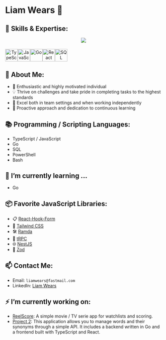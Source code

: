 # Liam Wears 👋

## 💪 Skills & Expertise:
<div align="center">
  <img src="https://github-readme-stats.vercel.app/api/top-langs/?username=lwears&langs_count=6&hide=html,jupyter-notebook,css&hide_progress=true&theme=transparent&hide_border=true" />
</div>
<div style="display: flex; margin-top: 20px; margin-bottom: 30px;" align="center">
  <img src="https://upload.wikimedia.org/wikipedia/commons/thumb/4/4c/Typescript_logo_2020.svg/64px-Typescript_logo_2020.svg.png" alt="TypeScript" style="width: 40px; height: 40px;" />
  <img src="https://upload.wikimedia.org/wikipedia/commons/thumb/d/d9/Node.js_logo.svg/64px-Node.js_logo.svg.png" alt="JavaScript" style="width: 40px; height: 40px;" />
  <img src="https://upload.wikimedia.org/wikipedia/commons/thumb/0/05/Go_Logo_Blue.svg/128px-Go_Logo_Blue.svg.png" alt="Go" style="width: 40px; height: 40px;" />
  <img src="https://upload.wikimedia.org/wikipedia/commons/4/47/React.svg" alt="React" style="width: 40px; height: 40px;" />
  <img src="https://upload.wikimedia.org/wikipedia/commons/8/87/Sql_data_base_with_logo.png" alt="SQL" style="width: 40px; height: 40px;" />
</div>

## 🔭 About Me:
- 🚀 Enthusiastic and highly motivated individual
- 💡 Thrive on challenges and take pride in completing tasks to the highest standards
- 🤝 Excel both in team settings and when working independently
- 🌱 Proactive approach and dedication to continuous learning

## 📚 Programming / Scripting Languages:
- TypeScript / JavaScript
- Go
- SQL
- PowerShell
- Bash
  

## 🌱 I’m currently learning ...
- Go

## 📦 Favorite JavaScript Libraries:
- 📋 [React-Hook-Form](https://react-hook-form.com/)
- 🎨 [Tailwind CSS](https://tailwindcss.com/)
- 🛠️ [Ramda](https://ramdajs.com/)
- 🔄 [tRPC](https://trpc.io/)
- 🌐 [NestJS](https://nestjs.com/)
- 📏 [Zod](https://zod.dev/)

## 📫 Contact Me:
- Email: `liamwears@fastmail.com`
- LinkedIn: [Liam Wears](https://www.linkedin.com/in/liam-wears/)

## ⚡ I’m currently working on:
- [ReelScore](https://github.com/lwears/ReelScore): A simple movie / TV serie app for watchlists and scoring.
- [Project 2](https://github.com/lwears/word-synonyms): This application allows you to manage words and their synonyms through a simple API. It includes a backend written in Go and a frontend built with TypeScript and React.


